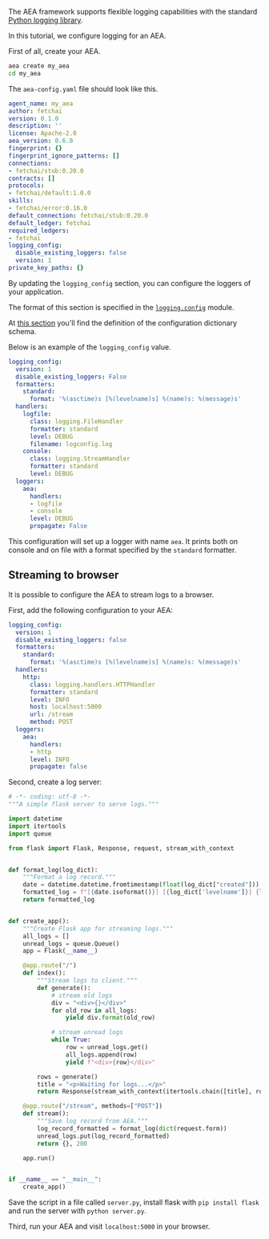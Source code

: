 The AEA framework supports flexible logging capabilities with the standard <a href="https://docs.python.org/3/library/logging.html" target="_blank">Python logging library</a>.

In this tutorial, we configure logging for an AEA.

First of all, create your AEA.


``` bash
aea create my_aea
cd my_aea
```

The `aea-config.yaml` file should look like this.

``` yaml
agent_name: my_aea
author: fetchai
version: 0.1.0
description: ''
license: Apache-2.0
aea_version: 0.6.0
fingerprint: {}
fingerprint_ignore_patterns: []
connections:
- fetchai/stub:0.20.0
contracts: []
protocols:
- fetchai/default:1.0.0
skills:
- fetchai/error:0.16.0
default_connection: fetchai/stub:0.20.0
default_ledger: fetchai
required_ledgers:
- fetchai
logging_config:
  disable_existing_loggers: false
  version: 1
private_key_paths: {}
```

By updating the `logging_config` section, you can configure the loggers of your application.

The format of this section is specified in the <a href="https://docs.python.org/3/library/logging.config.html" target="_blank">`logging.config`</a> module.

At <a href="https://docs.python.org/3/library/logging.config.html#configuration-dictionary-schema" target="_blank">this section</a>
you'll find the definition of the configuration dictionary schema.

Below is an example of the `logging_config` value.

``` yaml
logging_config:
  version: 1
  disable_existing_loggers: False
  formatters:
    standard:
      format: '%(asctime)s [%(levelname)s] %(name)s: %(message)s'
  handlers:
    logfile:
      class: logging.FileHandler
      formatter: standard
      level: DEBUG
      filename: logconfig.log
    console:
      class: logging.StreamHandler
      formatter: standard
      level: DEBUG
  loggers:
    aea:
      handlers:
      - logfile
      - console
      level: DEBUG
      propagate: False
```

This configuration will set up a logger with name `aea`. It prints both on console and on file with a format specified by the `standard` formatter.


## Streaming to browser

It is possible to configure the AEA to stream logs to a browser.

First, add the following configuration to your AEA:

``` yaml
logging_config:
  version: 1
  disable_existing_loggers: false
  formatters:
    standard:
      format: '%(asctime)s [%(levelname)s] %(name)s: %(message)s'
  handlers:
    http:
      class: logging.handlers.HTTPHandler
      formatter: standard
      level: INFO
      host: localhost:5000
      url: /stream
      method: POST
  loggers:
    aea:
      handlers:
      - http
      level: INFO
      propagate: false
```

Second, create a log server:

``` python
# -*- coding: utf-8 -*-
"""A simple flask server to serve logs."""

import datetime
import itertools
import queue

from flask import Flask, Response, request, stream_with_context


def format_log(log_dict):
    """Format a log record."""
    date = datetime.datetime.fromtimestamp(float(log_dict["created"]))
    formatted_log = f"[{date.isoformat()}] [{log_dict['levelname']}] {log_dict['name']}: {log_dict['msg']}"
    return formatted_log


def create_app():
    """Create Flask app for streaming logs."""
    all_logs = []
    unread_logs = queue.Queue()
    app = Flask(__name__)

    @app.route("/")
    def index():
        """Stream logs to client."""
        def generate():
            # stream old logs
            div = "<div>{}</div>"
            for old_row in all_logs:
                yield div.format(old_row)

            # stream unread logs
            while True:
                row = unread_logs.get()
                all_logs.append(row)
                yield f"<div>{row}</div>"

        rows = generate()
        title = "<p>Waiting for logs...</p>"
        return Response(stream_with_context(itertools.chain([title], rows)))

    @app.route("/stream", methods=["POST"])
    def stream():
        """Save log record from AEA."""
        log_record_formatted = format_log(dict(request.form))
        unread_logs.put(log_record_formatted)
        return {}, 200

    app.run()


if __name__ == "__main__":
    create_app()
```

Save the script in a file called `server.py`, install flask with `pip install flask` and run the server with `python server.py`.

Third, run your AEA and visit `localhost:5000` in your browser.

<br />
